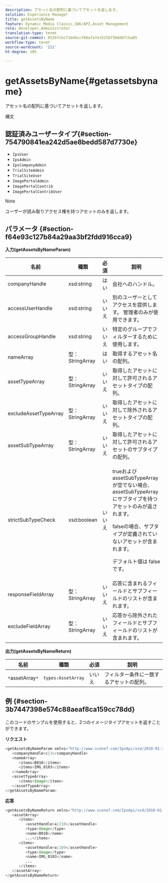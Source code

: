 ```yaml
---
description: アセット名の配列に基づいてアセットを返します。
solution: Experience Manager
title: getAssetsByName
feature: Dynamic Media Classic,SDK/API,Asset Management
role: Developer,Administrator
translation-type: tm+mt
source-git-commit: 052bfcbcf1bd4ccf60afa7e3325bf58dd07cba85
workflow-type: tm+mt
source-wordcount: '221'
ht-degree: 10%

---
```



# getAssetsByName{#getassetsbyname}

アセット名の配列に基づいてアセットを返します。

構文

## 認証済みユーザータイプ{#section-754790841ea242d5ae8bedd587d7730e}

* `IpsUser`
* `IpsAdmin`
* `IpsCompanyAdmin`
* `TrialSiteAdmin`
* `TrialSiteUser`
* `ImagePortalAdmin`
* `ImagePortalContrib`
* `ImagePortalContribUser`

>[!NOTE]
>
>ユーザーが読み取りアクセス権を持つアセットのみを返します。

## パラメータ {#section-f64e93c127b84a29aa3bf2fdd916cca9}

**入力(getAssetsByNameParam)**

<table id="table_CE7B503B0E074719A523B458DF3A7286"> 
 <thead> 
  <tr> 
   <th colname="col1" class="entry"> 名前 </th> 
   <th colname="col2" class="entry"> 種類 </th> 
   <th colname="col3" class="entry"> 必須 </th> 
   <th colname="col4" class="entry"> 説明 </th> 
  </tr> 
 </thead>
 <tbody> 
  <tr> 
   <td colname="col1"> <span class="codeph"> <span class="varname"> companyHandle</span> </span> </td> 
   <td colname="col2"> <span class="codeph"> xsd:string</span> </td> 
   <td colname="col3"> はい </td> 
   <td colname="col4"> 会社へのハンドル。 </td> 
  </tr> 
  <tr> 
   <td colname="col1"> <span class="codeph"> <span class="varname"> accessUserHandle</span> </span> </td> 
   <td colname="col2"> <span class="codeph"> xsd:string</span> </td> 
   <td colname="col3"> いいえ </td> 
   <td colname="col4"> 別のユーザーとしてアクセスを提供します。 管理者のみが使用できます。 </td> 
  </tr> 
  <tr> 
   <td colname="col1"> <span class="codeph"> <span class="varname"> accessGroupHandle</span> </span> </td> 
   <td colname="col2"> <span class="codeph"> xsd:string</span> </td> 
   <td colname="col3"> いいえ </td> 
   <td colname="col4"> 特定のグループでフィルターするために使用します。 </td> 
  </tr> 
  <tr> 
   <td colname="col1"> <span class="codeph"> <span class="varname"> nameArray</span> </span> </td> 
   <td colname="col2"> <span class="codeph"> 型：StringArray</span> </td> 
   <td colname="col3"> はい </td> 
   <td colname="col4"> 取得するアセット名の配列。 </td> 
  </tr> 
  <tr> 
   <td colname="col1"> <span class="codeph"> <span class="varname"> assetTypeArray</span> </span> </td> 
   <td colname="col2"> <span class="codeph"> 型：StringArray</span> </td> 
   <td colname="col3"> いいえ </td> 
   <td colname="col4"> 取得したアセットに対して許可されるアセットタイプの配列。 </td> 
  </tr> 
  <tr> 
   <td colname="col1"> <span class="codeph"> <span class="varname"> excludeAssetTypeArray</span> </span> </td> 
   <td colname="col2"> <span class="codeph"> 型：StringArray</span> </td> 
   <td colname="col3"> いいえ </td> 
   <td colname="col4"> 取得したアセットに対して除外されるアセットタイプの配列。 </td> 
  </tr> 
  <tr> 
   <td colname="col1"> <span class="codeph"> <span class="varname"> assetSubTypeArray</span> </span> </td> 
   <td colname="col2"> <span class="codeph"> 型：StringArray</span> </td> 
   <td colname="col3"> いいえ </td> 
   <td colname="col4"> 取得したアセットに対して許可されるアセットのサブタイプの配列。 </td> 
  </tr> 
  <tr> 
   <td colname="col1"> <span class="codeph"> <span class="varname"> strictSubTypeCheck</span> </span> </td> 
   <td colname="col2"> <span class="codeph"> xsd:boolean</span> </td> 
   <td colname="col3"> いいえ </td> 
   <td colname="col4"> <p><span class="codeph"> true</span>および<span class="codeph"> assetSubTypeArray</span>が空でない場合、<span class="codeph"> assetSubTypeArray</span>にサブタイプを持つアセットのみが返されます。 </p> <p><span class="codeph"> false</span>の場合、サブタイプが定義されていないアセットが含まれます。 </p> <p>デフォルト値は<span class="codeph"> false</span>です。 </p> </td> 
  </tr> 
  <tr> 
   <td colname="col1"> <span class="codeph"> <span class="varname"> responseFieldArray</span> </span> </td> 
   <td colname="col2"> <span class="codeph"> 型：StringArray</span> </td> 
   <td colname="col3"> いいえ </td> 
   <td colname="col4"> 応答に含まれるフィールドとサブフィールドのリストが含まれます。 </td> 
  </tr> 
  <tr> 
   <td colname="col1"> <span class="codeph"> <span class="varname"> excludeFieldArray</span> </span> </td> 
   <td colname="col2"> <span class="codeph"> 型：StringArray</span> </td> 
   <td colname="col3"> いいえ </td> 
   <td colname="col4"> 応答から除外されたフィールドとサブフィールドのリストが含まれます。 </td> 
  </tr> 
 </tbody> 
</table>

**出力(getAssetsByNameReturn)**

| 名前 | 種類 | 必須 | 説明 |
|---|---|---|---|
| `*`assetArray`*` | `types:AssetArray` | いいえ | フィルター条件に一致するアセットの配列。 |

## 例 {#section-3b7447398e574c88aeaf8ca159cc78dd}

このコードのサンプルを使用すると、2つのイメージタイプアセットを返すことができます。

**リクエスト**

```java
<getAssetsByNameParam xmlns="http://www.scene7.com/IpsApi/xsd/2010-01-31">
   <companyHandle>c|3</companyHandle>
   <nameArray>
      <items>B010</items>
      <items>IMG_0103</items>
   </nameArray>
   <assetTypeArray>
      <items>Image</items>
   </assetTypeArray>
</getAssetsByNameParam>
```

**応答**

```java
<getAssetsByNameReturn xmlns="http://www.scene7.com/IpsApi/xsd/2010-01-31">
   <assetArray>
      <items>
         <assetHandle>a|210</assetHandle>
         <type>Image</type>
         <name>B010</name>
         ...</items>
      <items>
         <assetHandle>a|189</assetHandle>
         <type>Image</type>
         <name>IMG_0103</name>
         ...
      </items>
   </assetArray>
</getAssetsByNameReturn>
```

